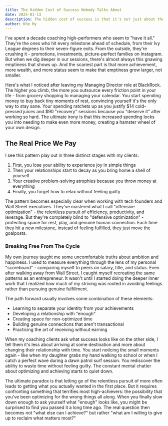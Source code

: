 ```yaml
---
title: The Hidden Cost of Success Nobody Talks About
date: 2025-01-13
description: The hidden cost of success is that it's not just about the money.
author: Khe Hy
---
```

I've spent a decade coaching high-performers who seem to "have it all." They're the ones who hit every milestone ahead of schedule, from their Ivy League degrees to their seven-figure exits. From the outside, they're crushing it - promotions, investments, picture-perfect families on Instagram. But when we dig deeper in our sessions, there's almost always this gnawing emptiness that shows up. And the scariest part is that more achievement, more wealth, and more status seem to make that emptiness grow larger, not smaller.

Here's what I noticed after leaving my Managing Director role at BlackRock. The higher you climb, the more you outsource every friction point in your life - from grocery shopping to managing your calendar. You start spending money to buy back tiny moments of rest, convincing yourself it's the only way to stay sane. Your spending ratchets up as you justify $14 cold-pressed juices and $90 "recovery" sessions because you "deserve it" after working so hard. The ultimate irony is that this increased spending locks you into needing to make even more money, creating a hamster wheel of your own design.

## The Real Price We Pay

I see this pattern play out in three distinct stages with my clients:

1. First, you lose your ability to experience joy in simple things
2. Then your relationships start to decay as you bring home a shell of yourself
3. Your creative problem-solving atrophies because you throw money at everything
4. Finally, you forget how to relax without feeling guilty

The pattern becomes especially clear when working with tech founders and Wall Street executives. They've mastered what I call "offensive optimization" - the relentless pursuit of efficiency, productivity, and leverage. But they're completely blind to "defensive optimization" - protecting space for rest, play, and genuine human connection. Each time they hit a new milestone, instead of feeling fulfilled, they just move the goalposts.

### Breaking Free From The Cycle

My own journey taught me some uncomfortable truths about ambition and happiness. I used to measure everything through the lens of my personal "scoreboard" - comparing myself to peers on salary, title, and status. Even after walking away from Wall Street, I caught myself recreating the same patterns as an entrepreneur. It wasn't until I started doing the deeper inner work that I realized how much of my striving was rooted in avoiding feelings rather than pursuing genuine fulfillment.

The path forward usually involves some combination of these elements:

* Learning to separate your identity from your achievements
* Developing a relationship with "enough"
* Creating space for non-optimized time
* Building genuine connections that aren't transactional
* Practicing the art of receiving without earning

When my coaching clients ask what success looks like on the other side, I tell them it's less about arriving at some destination and more about changing their relationship with time. You start noticing the small moments again - like when my daughter grabs my hand walking to school or when I catch a perfect wave during a dawn patrol surf session. You rediscover the ability to waste time without feeling guilty. The constant mental chatter about optimizing and achieving starts to quiet down.

The ultimate paradox is that letting go of the relentless pursuit of more often leads to getting what you actually wanted in the first place. But it requires confronting something that terrifies most high-achievers: the possibility that you've been optimizing for the wrong things all along. When you finally slow down enough to ask yourself what "enough" looks like, you might be surprised to find you passed it a long time ago. The real question then becomes not "what else can I achieve?" but rather "what am I willing to give up to reclaim what matters most?"